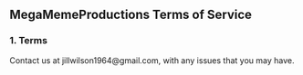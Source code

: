 <h2>MegaMemeProductions Terms of Service</h2>
<h3>1. Terms</h3>
<p>Contact us at jillwilson1964@gmail.com, with any issues that you may have.</p>
